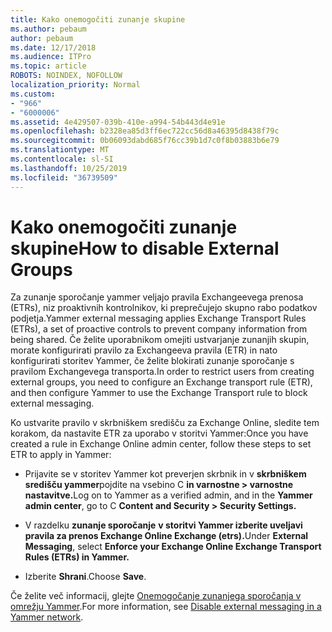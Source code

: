 ```yaml
---
title: Kako onemogočiti zunanje skupine
ms.author: pebaum
author: pebaum
ms.date: 12/17/2018
ms.audience: ITPro
ms.topic: article
ROBOTS: NOINDEX, NOFOLLOW
localization_priority: Normal
ms.custom:
- "966"
- "6000006"
ms.assetid: 4e429507-039b-410e-a994-54b443d4e91e
ms.openlocfilehash: b2328ea85d3ff6ec722cc56d8a46395d8438f79c
ms.sourcegitcommit: 0b06093dabd685f76cc39b1d7c0f8b03883b6e79
ms.translationtype: MT
ms.contentlocale: sl-SI
ms.lasthandoff: 10/25/2019
ms.locfileid: "36739509"
---
```

# <a name="how-to-disable-external-groups"></a><span data-ttu-id="fbbe5-102">Kako onemogočiti zunanje skupine</span><span class="sxs-lookup"><span data-stu-id="fbbe5-102">How to disable External Groups</span></span>

<span data-ttu-id="fbbe5-103">Za zunanje sporočanje yammer veljajo pravila Exchangeevega prenosa (ETRs), niz proaktivnih kontrolnikov, ki preprečujejo skupno rabo podatkov podjetja.</span><span class="sxs-lookup"><span data-stu-id="fbbe5-103">Yammer external messaging applies Exchange Transport Rules (ETRs), a set of proactive controls to prevent company information from being shared.</span></span> <span data-ttu-id="fbbe5-104">Če želite uporabnikom omejiti ustvarjanje zunanjih skupin, morate konfigurirati pravilo za Exchangeeva pravila (ETR) in nato konfigurirati storitev Yammer, če želite blokirati zunanje sporočanje s pravilom Exchangevega transporta.</span><span class="sxs-lookup"><span data-stu-id="fbbe5-104">In order to restrict users from creating external groups, you need to configure an Exchange transport rule (ETR), and then configure Yammer to use the Exchange Transport rule to block external messaging.</span></span>
  
<span data-ttu-id="fbbe5-105">Ko ustvarite pravilo v skrbniškem središču za Exchange Online, sledite tem korakom, da nastavite ETR za uporabo v storitvi Yammer:</span><span class="sxs-lookup"><span data-stu-id="fbbe5-105">Once you have created a rule in Exchange Online admin center, follow these steps to set ETR to apply in Yammer:</span></span>
  
- <span data-ttu-id="fbbe5-106">Prijavite se v storitev Yammer kot preverjen skrbnik in v **skrbniškem središču yammer**pojdite na vsebino C **in varnostne \> varnostne nastavitve.**</span><span class="sxs-lookup"><span data-stu-id="fbbe5-106">Log on to Yammer as a verified admin, and in the **Yammer admin center**, go to C **Content and Security \> Security Settings.**</span></span>

- <span data-ttu-id="fbbe5-107">V razdelku **zunanje sporočanje** **v storitvi Yammer izberite uveljavi pravila za prenos Exchange Online Exchange (etrs).**</span><span class="sxs-lookup"><span data-stu-id="fbbe5-107">Under **External Messaging**, select **Enforce your Exchange Online Exchange Transport Rules (ETRs) in Yammer.**</span></span>

- <span data-ttu-id="fbbe5-108">Izberite **Shrani**.</span><span class="sxs-lookup"><span data-stu-id="fbbe5-108">Choose **Save**.</span></span>

<span data-ttu-id="fbbe5-109">Če želite več informacij, glejte [Onemogočanje zunanjega sporočanja v omrežju Yammer](https://docs.microsoft.com/yammer/work-with-external-users/disable-external-messaging).</span><span class="sxs-lookup"><span data-stu-id="fbbe5-109">For more information, see [Disable external messaging in a Yammer network](https://docs.microsoft.com/yammer/work-with-external-users/disable-external-messaging).</span></span>
  